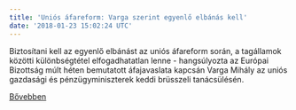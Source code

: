 ```yaml
---
title: 'Uniós áfareform: Varga szerint egyenlő elbánás kell'
date: '2018-01-23 15:02:24 UTC'
---
```


Biztosítani kell az egyenlő elbánást az uniós áfareform során, a tagállamok közötti különbségtétel elfogadhatatlan lenne - hangsúlyozta az Európai Bizottság múlt héten bemutatott áfajavaslata kapcsán Varga Mihály az uniós gazdasági és pénzügyminiszterek keddi brüsszeli tanácsülésén.


[Bővebben](http://ift.tt/2DwLkoA)
